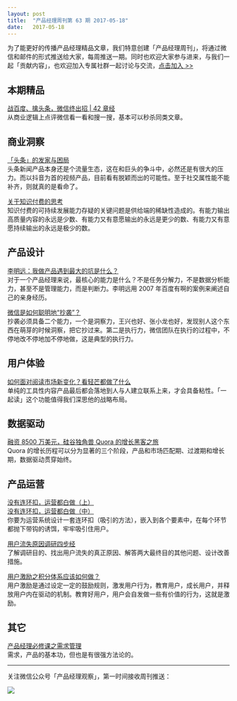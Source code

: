 ```yaml
---
layout: post
title:  "产品经理周刊第 63 期 2017-05-18"
date:   2017-05-18
--- 
```


为了能更好的传播产品经理精品文章，我们特意创建「产品经理周刊」，将通过微信和邮件的形式推送给大家，每周推送一期。同时也欢迎大家参与进来，与我们一起「贡献内容」，也欢迎加入专属社群一起讨论与交流，[点击加入 >>](http://mp.weixin.qq.com/s/w8DK1vV0f3Hpj7u3fCNsiw) 

## 本期精品  

[战百度、擒头条，微信终出招 | 42 章经](https://mp.weixin.qq.com/s/QhHcGPC-ePNatAkyjgF3ug)    
从商业逻辑上点评微信看一看和搜一搜，基本可以秒杀同类文章。

## 商业洞察 

[「头条」的发家与困局](https://mp.weixin.qq.com/s/5xpN6-yIbvox2hUyNtjFBA)   
头条新闻产品本身还是个流量生态，这在和巨头的争斗中，必然还是有很大的压力。而以抖音为首的视频产品，目前看有脱颖而出的可能性。至于社交属性能不能补齐，则就真的是看命了。  

[关于知识付费的思考](https://zhuanlan.zhihu.com/p/25496699)   
知识付费的可持续发展能力存疑的关键问题是供给端的稀缺性造成的。有能力输出高质量内容的永远是少数、有能力又有意愿输出的永远是更少的数、有能力又有意愿持续输出的永远是极少的数。   

## 产品设计  

[李明远：我做产品遇到最大的坑是什么？](https://mp.weixin.qq.com/s/d7IupmRq7TtYuG6giPjDtA)   
对于一个产品经理来说，最核心的能力是什么？不是任务分解力，不是数据分析能力，甚至不是管理能力，而是判断力。李明远用 2007 年百度有啊的案例来阐述自己的亲身经历。    

[微信是如何聪明地“抄袭”？](https://mp.weixin.qq.com/s?__biz=MzA5ODMzMDkzOA==&mid=2661074830&idx=1&sn=fc1a3d54d88873ab7f162216d0507508#rd)   
抄袭必须具备二个能力，一个是洞察力，王兴也好、张小龙也好，发现别人这个东西在萌芽的时候洞察，把它抄过来。第二是执行力，微信团队在执行的过程中，不停地改不停地加不停地做，这是典型的执行力。    

## 用户体验

[如何面对阅读市场新变化？看轻芒都做了什么](https://mp.weixin.qq.com/s/XvFvrWpI0RRLW8SenTFkhw)   
单纯的工具性内容产品最后都会落地到人与人建立联系上来，才会具备粘性。「一起读」这个功能值得我们深思他的战略布局。          

## 数据驱动

[融资 8500 万美元，硅谷独角兽 Quora 的增长黑客之旅](https://mp.weixin.qq.com/s/EyCXUuGKW5VSyDcqSSneFA)    
Quora 的增长历程可以分为显著的三个阶段，产品和市场匹配期、过渡期和增长期，数据驱动贯穿始终。     

## 产品运营

[没有连环扣，运营都白做（上）](https://mp.weixin.qq.com/s/mCMwmEmwr_FyEjnqDSh2hg)     
[没有连环扣，运营都白做（中）](http://mp.weixin.qq.com/s/fEGzw27puevyfJB4NCGNXg)      
你要为运营系统设计一套连环扣（吸引的方法），嵌入到各个要素中，在每个环节都抛下带钩的诱饵，牢牢吸引住用户。   

[用户流失原因调研四步经](http://cdc.tencent.com/2013/07/03/%E7%94%A8%E6%88%B7%E6%B5%81%E5%A4%B1%E5%8E%9F%E5%9B%A0%E8%B0%83%E7%A0%94%E5%9B%9B%E6%AD%A5%E7%BB%8F/)   
了解调研目的、找出用户流失的真正原因、解答两大最终目的其他问题、设计改善措施。   

[用户激励之积分体系应该如何做？](http://www.pmcaff.com/article/index/2000000000007427)    
用户激励是通过设定一定的鼓励规则，激发用户行为，教育用户，成长用户，并释放用户内在驱动的机制。教育好用户，用户会自发做一些有价值的行为，这就是激励。  

## 其它  

[产品经理必修课之需求管理](http://m1928.com/pm-xuqiu.html)   
需求，产品的基本功，但也是有很强方法论的。  

  
---
关注微信公众号「产品经理观察」，第一时间接收周刊推送：          
  
![](http://com-4jplus-temp.qiniudn.com/pmweekly-weixin.jpg)   